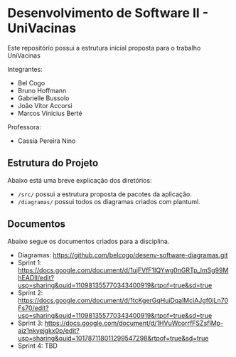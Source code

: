 # Desenvolvimento de Software II - UniVacinas

Este repositório possui a estrutura inicial proposta para o trabalho UniVacinas

Integrantes:
- Bel Cogo
- Bruno Hoffmann
- Gabrielle Bussolo
- João Vítor Accorsi
- Marcos Vinicius Berté

Professora:
- Cassia Pereira Nino

## Estrutura do Projeto

Abaixo está uma breve explicação dos diretórios:

- `/src/` possui a estrutura proposta de pacotes da aplicação.
- `/diagramas/` possui todos os diagramas criados com plantuml.

## Documentos
Abaixo segue os documentos criados para a disciplina.

- Diagramas: https://github.com/belcogo/desenv-software-diagramas.git
- Sprint 1: https://docs.google.com/document/d/1ujFVfF1IQYwg0nGRTp_lmSg99MhEADII/edit?usp=sharing&ouid=110981355770343400919&rtpof=true&sd=true
- Sprint 2: https://docs.google.com/document/d/1tcKgerGqHuiDqalMciAJgf0jLn70Fs70/edit?usp=sharing&ouid=110981355770343400919&rtpof=true&sd=true
- Sprint 3: https://docs.google.com/document/d/1HVuWcorrfFSZsfIMp-aiz1nkyejgkx0p/edit?usp=sharing&ouid=101787118011299547298&rtpof=true&sd=true
- Sprint 4: TBD